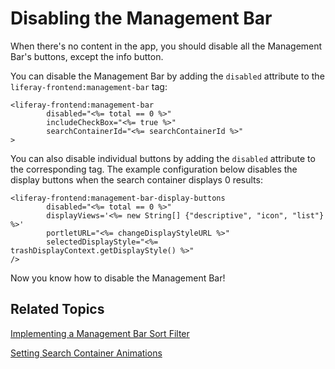 # Disabling the Management Bar [](id=disabling-the-management-bar)

When there's no content in the app, you should disable all the Management Bar's 
buttons, except the info button. 

You can disable the Management Bar by adding the `disabled` attribute to the 
`liferay-frontend:management-bar` tag:

    <liferay-frontend:management-bar
            disabled="<%= total == 0 %>"
            includeCheckBox="<%= true %>"
            searchContainerId="<%= searchContainerId %>"
    >

You can also disable individual buttons by adding the `disabled` attribute to 
the corresponding tag. The example configuration below disables the display 
buttons when the search container displays 0 results:

    <liferay-frontend:management-bar-display-buttons
            disabled="<%= total == 0 %>"
            displayViews='<%= new String[] {"descriptive", "icon", "list"} %>'
            portletURL="<%= changeDisplayStyleURL %>"
            selectedDisplayStyle="<%= trashDisplayContext.getDisplayStyle() %>"
    />
    
Now you know how to disable the Management Bar!

## Related Topics [](id=related-topics)

[Implementing a Management Bar Sort Filter](/develop/tutorials/-/knowledge_base/7-0/implementing-a-management-bar-sort-filter)

[Setting Search Container Animations](/develop/tutorials/-/knowledge_base/7-0/setting-search-container-animations)
